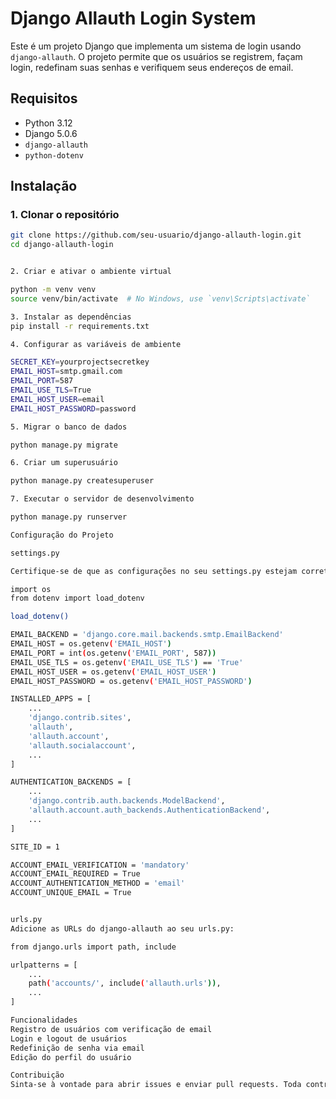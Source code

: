 # Django Allauth Login System

Este é um projeto Django que implementa um sistema de login usando `django-allauth`. O projeto permite que os usuários se registrem, façam login, redefinam suas senhas e verifiquem seus endereços de email.

## Requisitos

- Python 3.12
- Django 5.0.6
- `django-allauth`
- `python-dotenv`

## Instalação

### 1. Clonar o repositório

```bash
git clone https://github.com/seu-usuario/django-allauth-login.git
cd django-allauth-login


2. Criar e ativar o ambiente virtual

python -m venv venv
source venv/bin/activate  # No Windows, use `venv\Scripts\activate`

3. Instalar as dependências
pip install -r requirements.txt

4. Configurar as variáveis de ambiente

SECRET_KEY=yourprojectsecretkey
EMAIL_HOST=smtp.gmail.com
EMAIL_PORT=587
EMAIL_USE_TLS=True
EMAIL_HOST_USER=email
EMAIL_HOST_PASSWORD=password

5. Migrar o banco de dados

python manage.py migrate

6. Criar um superusuário

python manage.py createsuperuser

7. Executar o servidor de desenvolvimento

python manage.py runserver

Configuração do Projeto

settings.py

Certifique-se de que as configurações no seu settings.py estejam corretas:

import os
from dotenv import load_dotenv

load_dotenv()

EMAIL_BACKEND = 'django.core.mail.backends.smtp.EmailBackend'
EMAIL_HOST = os.getenv('EMAIL_HOST')
EMAIL_PORT = int(os.getenv('EMAIL_PORT', 587))
EMAIL_USE_TLS = os.getenv('EMAIL_USE_TLS') == 'True'
EMAIL_HOST_USER = os.getenv('EMAIL_HOST_USER')
EMAIL_HOST_PASSWORD = os.getenv('EMAIL_HOST_PASSWORD')

INSTALLED_APPS = [
    ...
    'django.contrib.sites',
    'allauth',
    'allauth.account',
    'allauth.socialaccount',
    ...
]

AUTHENTICATION_BACKENDS = [
    ...
    'django.contrib.auth.backends.ModelBackend',
    'allauth.account.auth_backends.AuthenticationBackend',
    ...
]

SITE_ID = 1

ACCOUNT_EMAIL_VERIFICATION = 'mandatory'
ACCOUNT_EMAIL_REQUIRED = True
ACCOUNT_AUTHENTICATION_METHOD = 'email'
ACCOUNT_UNIQUE_EMAIL = True


urls.py
Adicione as URLs do django-allauth ao seu urls.py:

from django.urls import path, include

urlpatterns = [
    ...
    path('accounts/', include('allauth.urls')),
    ...
]

Funcionalidades
Registro de usuários com verificação de email
Login e logout de usuários
Redefinição de senha via email
Edição do perfil do usuário

Contribuição
Sinta-se à vontade para abrir issues e enviar pull requests. Toda contribuição é bem-vinda!
